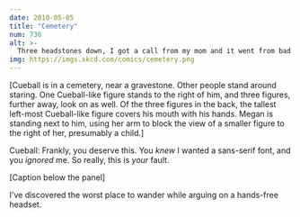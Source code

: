 ```yaml
---
date: 2010-05-05
title: "Cemetery"
num: 736
alt: >-
  Three headstones down, I got a call from my mom and it went from bad to worse.
img: https://imgs.xkcd.com/comics/cemetery.png
---
```

[Cueball is in a cemetery, near a gravestone. Other people stand around staring. One Cueball-like figure stands to the right of him, and three figures, further away, look on as well. Of the three figures in the back, the tallest left-most Cueball-like figure covers his mouth with his hands. Megan is standing next to him, using her arm to block the view of a smaller figure to the right of her, presumably a child.]

Cueball: Frankly, you deserve this. You *knew* I wanted a sans-serif font, and you *ignored* me. So really, this is *your* fault.

[Caption below the panel]

I've discovered the worst place to wander while arguing on a hands-free headset.